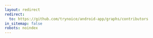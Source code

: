```yaml
---
layout: redirect
redirect:
  to: https://github.com/trynoice/android-app/graphs/contributors
in_sitemap: false
robots: noindex
---
```

